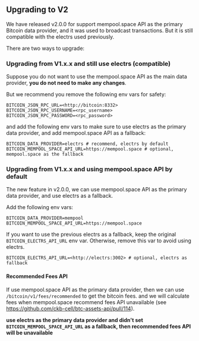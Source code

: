 ## Upgrading to V2

We have released v2.0.0 for support mempool.space API as the primary Bitcoin data provider, and it was used to broadcast transactions. But it is still compatible with the electrs used previously. 

There are two ways to upgrade: 

### Upgrading from V1.x.x and still use electrs (**compatible**)
Suppose you do not want to use the mempool.space API as the main data provider, **you do not need to make any changes**. 

But we recommend you remove the following env vars for safety:

```env
BITCOIN_JSON_RPC_URL=<http://bitcoin:8332>
BITCOIN_JSON_RPC_USERNAME=<rpc_username>
BITCOIN_JSON_RPC_PASSWORD=<rpc_password>
```

and add the following env vars to make sure to use electrs as the primary data provider, and add mempool.space API as a fallback:

```env
BITCOIN_DATA_PROVIDER=electrs # recommend, electrs by default
BITCOIN_MEMPOOL_SPACE_API_URL=https://mempool.space # optional, mempool.space as the fallback
```

### Upgrading from V1.x.x and using mempool.space API by default
The new feature in v2.0.0, we can use mempool.space API as the primary data provider, and use electrs as a fallback.

Add the following env vars:

```env
BITCOIN_DATA_PROVIDER=mempool 
BITCOIN_MEMPOOL_SPACE_API_URL=https://mempool.space
```

If you want to use the previous electrs as a fallback, keep the original `BITCOIN_ELECTRS_API_URL` env var. Otherwise, remove this var to avoid using electrs.

```env
BITCOIN_ELECTRS_API_URL=<http://electrs:3002> # optional, electrs as fallback
```

#### Recommended Fees API
If use mempool.space API as the primary data provider, then we can use `/bitcoin/v1/fees/recommended` to get the bitcoin fees. and we will calculate fees when mempool.space recommend fees API unavailable (see https://github.com/ckb-cell/btc-assets-api/pull/114).

**use electrs as the primary data provider and didn't set `BITCOIN_MEMPOOL_SPACE_API_URL` as a fallback, then recommended fees API will be unavailable**

